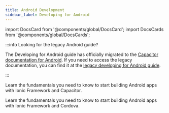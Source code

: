 ```yaml
---
title: Android Development
sidebar_label: Developing for Android
---
```


<head>
  <title>Android App Development Guide: Build Ionic Apps in Android Studio</title>
  <meta
    name="description"
    content="This development guide covers how to run and debug Ionic apps on Android emulators and devices. Learn how to install Android Studio to get started building."
  />
</head>

import DocsCard from '@components/global/DocsCard';
import DocsCards from '@components/global/DocsCards';

:::info Looking for the legacy Android guide?

The Developing for Android guide has officially migrated to the [Capacitor documentation for Android](https://capacitorjs.com/docs/android). If you need to access the legacy documentation, you can find it at the [legacy developing for Android guide](/docs/v6/developing/android).

:::

<DocsCards>
  <DocsCard
    header="Developing for Android with Capacitor (Recommended)"
    href="https://capacitorjs.com/docs/android"
    icon="/icons/capacitor-logo.svg"
  >
    <p>Learn the fundamentals you need to know to start building Android apps with Ionic Framework and Capacitor.</p>
  </DocsCard>
  <DocsCard
    header="Developing for Android with Cordova (Legacy)"
    href="/docs/v6/developing/android"
    icon="/icons/native-cordova-bot.png"
  >
    <p>Learn the fundamentals you need to know to start building Android apps with Ionic Framework and Cordova.</p>
  </DocsCard>
</DocsCards>
